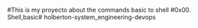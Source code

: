 #This is my proyecto about the commands basic to shell
#0x00. Shell,basic# holberton-system_engineering-devops

